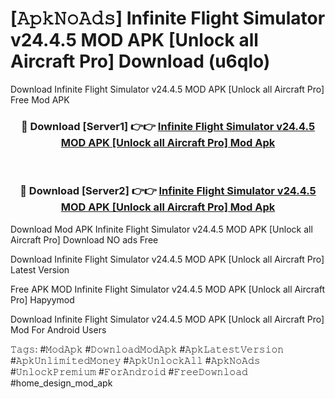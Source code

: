 # [𝙰𝚙𝚔𝙽𝚘𝙰𝚍𝚜] Infinite Flight Simulator v24.4.5 MOD APK [Unlock all Aircraft Pro] Download (u6qlo)
Download Infinite Flight Simulator v24.4.5 MOD APK [Unlock all Aircraft Pro] Free Mod APK

<div align="center">
<h3>🔴 Download [Server1] 👉👉 <a href="https://apkcomod.com?title=Infinite_Flight_Simulator_v24.4.5_MOD_APK_[Unlock_all_Aircraft_Pro]">Infinite Flight Simulator v24.4.5 MOD APK [Unlock all Aircraft Pro] Mod Apk</a></h3><br>

<h3>🔴 Download [Server2] 👉👉 <a href="https://apkcomod.com?title=Infinite_Flight_Simulator_v24.4.5_MOD_APK_[Unlock_all_Aircraft_Pro]">Infinite Flight Simulator v24.4.5 MOD APK [Unlock all Aircraft Pro] Mod Apk</a></h3>
</div>


 Download Mod APK Infinite Flight Simulator v24.4.5 MOD APK [Unlock all Aircraft Pro] Download NO ads Free

Download Infinite Flight Simulator v24.4.5 MOD APK [Unlock all Aircraft Pro] Latest Version

Free APK MOD Infinite Flight Simulator v24.4.5 MOD APK [Unlock all Aircraft Pro] Hapyymod

Download Infinite Flight Simulator v24.4.5 MOD APK [Unlock all Aircraft Pro] Mod For Android Users

𝚃𝚊𝚐𝚜: #𝙼𝚘𝚍𝙰𝚙𝚔 #𝙳𝚘𝚠𝚗𝚕𝚘𝚊𝚍𝙼𝚘𝚍𝙰𝚙𝚔 #𝙰𝚙𝚔𝙻𝚊𝚝𝚎𝚜𝚝𝚅𝚎𝚛𝚜𝚒𝚘𝚗 #𝙰𝚙𝚔𝚄𝚗𝚕𝚒𝚖𝚒𝚝𝚎𝚍𝙼𝚘𝚗𝚎𝚢 #𝙰𝚙𝚔𝚄𝚗𝚕𝚘𝚌𝚔𝙰𝚕𝚕 #𝙰𝚙𝚔𝙽𝚘𝙰𝚍𝚜 #𝚄𝚗𝚕𝚘𝚌𝚔𝙿𝚛𝚎𝚖𝚒𝚞𝚖 #𝙵𝚘𝚛𝙰𝚗𝚍𝚛𝚘𝚒𝚍 #𝙵𝚛𝚎𝚎𝙳𝚘𝚠𝚗𝚕𝚘𝚊𝚍 #home_design_mod_apk